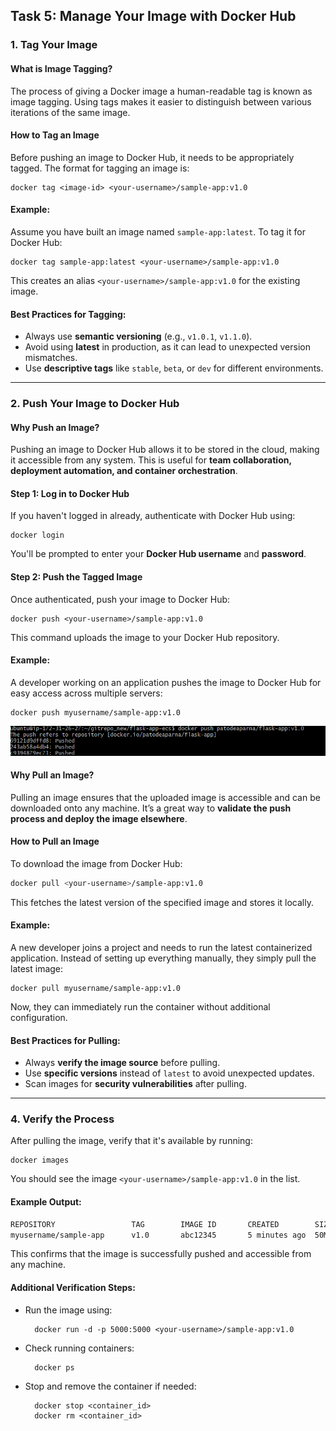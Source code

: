 ## Task 5: Manage Your Image with Docker Hub

### 1. Tag Your Image

#### What is Image Tagging?

The process of giving a Docker image a human-readable tag is known as image tagging. Using tags makes it easier to distinguish between various iterations of the same image.

#### How to Tag an Image

Before pushing an image to Docker Hub, it needs to be appropriately tagged. The format for tagging an image is:


    docker tag <image-id> <your-username>/sample-app:v1.0


#### Example:

Assume you have built an image named `sample-app:latest`. To tag it for Docker Hub:

    
    docker tag sample-app:latest <your-username>/sample-app:v1.0
    

This creates an alias `<your-username>/sample-app:v1.0` for the existing image.


#### Best Practices for Tagging:

- Always use **semantic versioning** (e.g., `v1.0.1`, `v1.1.0`).
- Avoid using **latest** in production, as it can lead to unexpected version mismatches.
- Use **descriptive tags** like `stable`, `beta`, or `dev` for different environments.

---

### 2. Push Your Image to Docker Hub

#### Why Push an Image?

Pushing an image to Docker Hub allows it to be stored in the cloud, making it accessible from any system. This is useful for **team collaboration, deployment automation, and container orchestration**.

#### Step 1: Log in to Docker Hub

If you haven't logged in already, authenticate with Docker Hub using:

    
    docker login


You'll be prompted to enter your **Docker Hub username** and **password**.

#### Step 2: Push the Tagged Image

Once authenticated, push your image to Docker Hub:

    
    docker push <your-username>/sample-app:v1.0
    

This command uploads the image to your Docker Hub repository.

#### Example:

A developer working on an application pushes the image to Docker Hub for easy access across multiple servers:

    
    docker push myusername/sample-app:v1.0
    

![Image](images/d_hub_push.png)


#### Why Pull an Image?

Pulling an image ensures that the uploaded image is accessible and can be downloaded onto any machine. It’s a great way to **validate the push process and deploy the image elsewhere**.

#### How to Pull an Image

To download the image from Docker Hub:

```sh
docker pull <your-username>/sample-app:v1.0
```

This fetches the latest version of the specified image and stores it locally.

#### Example:

A new developer joins a project and needs to run the latest containerized application. Instead of setting up everything manually, they simply pull the latest image:

    
    docker pull myusername/sample-app:v1.0


Now, they can immediately run the container without additional configuration.

#### Best Practices for Pulling:

- Always **verify the image source** before pulling.
- Use **specific versions** instead of `latest` to avoid unexpected updates.
- Scan images for **security vulnerabilities** after pulling.

---

### 4. Verify the Process

After pulling the image, verify that it's available by running:

    docker images


You should see the image `<your-username>/sample-app:v1.0` in the list.


#### Example Output:

```sh
REPOSITORY                 TAG        IMAGE ID       CREATED        SIZE
myusername/sample-app      v1.0       abc12345       5 minutes ago  50MB
```

This confirms that the image is successfully pushed and accessible from any machine.

#### Additional Verification Steps:

- Run the image using:
    
        docker run -d -p 5000:5000 <your-username>/sample-app:v1.0
    
- Check running containers:
  
        docker ps
  
- Stop and remove the container if needed:
    
        docker stop <container_id>
        docker rm <container_id>
    

    